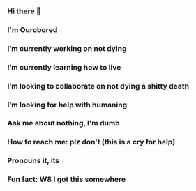 ### Hi there 👋
### I'm Ourobored
### I’m currently working on not dying
### I’m currently learning how to live
### I’m looking to collaborate on not dying a shitty death
### I’m looking for help with humaning
### Ask me about nothing, I'm dumb
### How to reach me: plz don't (this is a cry for help)
### Pronouns it, its 
### Fun fact: W8 I got this somewhere
<!--
**Ourobored/Ourobored** is a ✨ _special_ ✨ repository because its `README.md` (this file) appears on your GitHub profile.

Here are some ideas to get you started:

- 🔭 I’m currently working on ...
- 🌱 I’m currently learning ...
- 👯 I’m looking to collaborate on ...
- 🤔 I’m looking for help with ...
- 💬 Ask me about ...
- 📫 How to reach me: ...
- 😄 Pronouns: ...
- ⚡ Fun fact: ...
-->
